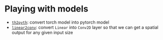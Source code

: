 # Playing with models

+ [`th2pyth`](th2pyth.ipynb): convert torch model into pytorch model
+ [`linear2conv`](spatial_model.ipynb): convert `Linear` into `Conv2D` layer so that we can get a spatial output for any given input size
